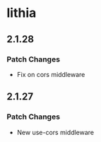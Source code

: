 # lithia

## 2.1.28

### Patch Changes

- Fix on cors middleware

## 2.1.27

### Patch Changes

- New use-cors middleware
